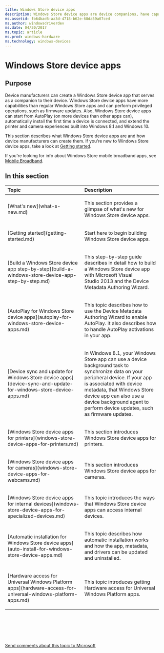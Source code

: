 ```yaml
---
title: Windows Store device apps
description: Windows Store device apps are device companions, have capabilities beyond regular Windows Store apps, and perform privileged operations, such as firmware updates
ms.assetid: fb64bad6-aa3d-4718-b62e-68da59a07ced
ms.author: windowsdriverdev
ms.date: 04/20/2017
ms.topic: article
ms.prod: windows-hardware
ms.technology: windows-devices
---
```


# Windows Store device apps


## <span id="purpose"></span>Purpose


Device manufacturers can create a Windows Store device app that serves as a companion to their device. Windows Store device apps have more capabilities than regular Windows Store apps and can perform privileged operations, such as firmware updates. Also, Windows Store device apps can start from AutoPlay (on more devices than other apps can), automatically install the first time a device is connected, and extend the printer and camera experiences built into Windows 8.1 and Windows 10.

This section describes what Windows Store device apps are and how device manufacturers can create them. If you're new to Windows Store device apps, take a look at [Getting started](getting-started.md).

If you're looking for info about Windows Store mobile broadband apps, see [Mobile Broadband](http://go.microsoft.com/fwlink/p/?LinkID=301754).

## <span id="in_this_section"></span>In this section


<table>
<colgroup>
<col width="50%" />
<col width="50%" />
</colgroup>
<thead>
<tr class="header">
<th align="left">Topic</th>
<th align="left">Description</th>
</tr>
</thead>
<tbody>
<tr class="odd">
<td align="left"><p>[What's new](what-s-new.md)</p></td>
<td align="left"><p>This section provides a glimpse of what's new for Windows Store device apps.</p></td>
</tr>
<tr class="even">
<td align="left"><p>[Getting started](getting-started.md)</p></td>
<td align="left"><p>Start here to begin building Windows Store device apps.</p></td>
</tr>
<tr class="odd">
<td align="left"><p>[Build a Windows Store device app step-by-step](build-a-windows-store-device-app-step-by-step.md)</p></td>
<td align="left"><p>This step-by-step guide describes in detail how to build a Windows Store device app with Microsoft Visual Studio 2013 and the Device Metadata Authoring Wizard.</p></td>
</tr>
<tr class="even">
<td align="left"><p>[AutoPlay for Windows Store device apps](autoplay-for-windows-store-device-apps.md)</p></td>
<td align="left"><p>This topic describes how to use the Device Metadata Authoring Wizard to enable AutoPlay. It also describes how to handle AutoPlay activations in your app.</p></td>
</tr>
<tr class="odd">
<td align="left"><p>[Device sync and update for Windows Store device apps](device-sync-and-update-for-windows-store-device-apps.md)</p></td>
<td align="left"><p>In Windows 8.1, your Windows Store app can use a device background task to synchronize data on your peripheral device. If your app is associated with device metadata, that Windows Store device app can also use a device background agent to perform device updates, such as firmware updates.</p></td>
</tr>
<tr class="even">
<td align="left"><p>[Windows Store device apps for printers](windows-store-device-apps-for-printers.md)</p></td>
<td align="left"><p>This section introduces Windows Store device apps for printers.</p></td>
</tr>
<tr class="odd">
<td align="left"><p>[Windows Store device apps for cameras](windows-store-device-apps-for-webcams.md)</p></td>
<td align="left"><p>This section introduces Windows Store device apps for cameras.</p></td>
</tr>
<tr class="even">
<td align="left"><p>[Windows Store device apps for internal devices](windows-store-device-apps-for-specialized-devices.md)</p></td>
<td align="left"><p>This topic introduces the ways that Windows Store device apps can access internal devices.</p></td>
</tr>
<tr class="odd">
<td align="left"><p>[Automatic installation for Windows Store device apps](auto-install-for-windows-store-device-apps.md)</p></td>
<td align="left"><p>This topic describes how automatic installation works and how the app, metadata, and drivers can be updated and uninstalled.</p></td>
</tr>
</tr>
<tr class="even">
<td align="left"><p>[Hardware access for Universal Windows Platform apps](hardware-access-for-universal-windows-platform-apps.md)</p></td>
<td align="left"><p>This topic introduces getting Hardware access for Universal Windows Platform apps.</p></td>
</tr>
</tbody>
</table>

 

 

 

[Send comments about this topic to Microsoft](mailto:wsddocfb@microsoft.com?subject=Documentation%20feedback%20[devapps\devapps]:%20Windows%20Store%20device%20apps%20%20RELEASE:%20%281/20/2017%29&body=%0A%0APRIVACY%20STATEMENT%0A%0AWe%20use%20your%20feedback%20to%20improve%20the%20documentation.%20We%20don't%20use%20your%20email%20address%20for%20any%20other%20purpose,%20and%20we'll%20remove%20your%20email%20address%20from%20our%20system%20after%20the%20issue%20that%20you're%20reporting%20is%20fixed.%20While%20we're%20working%20to%20fix%20this%20issue,%20we%20might%20send%20you%20an%20email%20message%20to%20ask%20for%20more%20info.%20Later,%20we%20might%20also%20send%20you%20an%20email%20message%20to%20let%20you%20know%20that%20we've%20addressed%20your%20feedback.%0A%0AFor%20more%20info%20about%20Microsoft's%20privacy%20policy,%20see%20http://privacy.microsoft.com/default.aspx. "Send comments about this topic to Microsoft")




